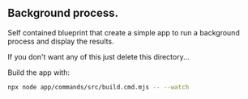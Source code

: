 ## Background process.

Self contained blueprint that
create a simple app to run a background process
and display the results.

If you don't want any of this just delete this directory...

Build the app with:

```bash
npx node app/commands/src/build.cmd.mjs -- --watch
```
